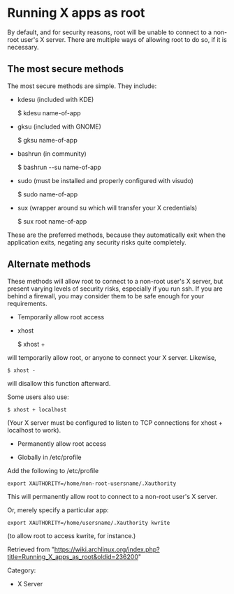Running X apps as root
======================

  
 By default, and for security reasons, root will be unable to connect to
a non-root user's X server. There are multiple ways of allowing root to
do so, if it is necessary.

The most secure methods
-----------------------

The most secure methods are simple. They include:

-   kdesu (included with KDE)

    $ kdesu name-of-app

-   gksu (included with GNOME)

    $ gksu name-of-app

-   bashrun (in community)

    $ bashrun --su name-of-app

-   sudo (must be installed and properly configured with visudo)

    $ sudo name-of-app

-   sux (wrapper around su which will transfer your X credentials)

    $ sux root name-of-app

These are the preferred methods, because they automatically exit when
the application exits, negating any security risks quite completely.

Alternate methods
-----------------

These methods will allow root to connect to a non-root user's X server,
but present varying levels of security risks, especially if you run ssh.
If you are behind a firewall, you may consider them to be safe enough
for your requirements.

-   Temporarily allow root access

-   xhost

    $ xhost +

will temporarily allow root, or anyone to connect your X server.
Likewise,

    $ xhost -

will disallow this function afterward.

Some users also use:

    $ xhost + localhost

(Your X server must be configured to listen to TCP connections for
xhost + localhost to work).

-   Permanently allow root access

-   Globally in /etc/profile

Add the following to /etc/profile

    export XAUTHORITY=/home/non-root-usersname/.Xauthority

This will permanently allow root to connect to a non-root user's X
server.

Or, merely specify a particular app:

    export XAUTHORITY=/home/usersname/.Xauthority kwrite

(to allow root to access kwrite, for instance.)

Retrieved from
"https://wiki.archlinux.org/index.php?title=Running_X_apps_as_root&oldid=236200"

Category:

-   X Server
